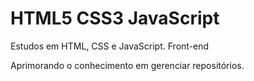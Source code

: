 # HTML5 CSS3 JavaScript
 Estudos em HTML, CSS e JavaScript. Front-end

Aprimorando o conhecimento em gerenciar repositórios.